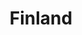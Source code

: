 ---
title: Finland
indice: 0.420453857472644
years:
- year: '1975'
  indice: 0.27324435789559615
- year: '1976'
  indice: 0.2815924308545028
- year: '1977'
  indice: 0.287323858890597
- year: '1978'
  indice: 0.2863223293453542
- year: '1979'
  indice: 0.2812991768450542
- year: '1980'
  indice: 0.27956381559442645
- year: '1981'
  indice: 0.28726036375553005
- year: '1982'
  indice: 0.2932575082857603
- year: '1983'
  indice: 0.29647965514989216
- year: '1984'
  indice: 0.29878005947502734
- year: '1985'
  indice: 0.3059967185338495
- year: '1986'
  indice: 0.3156246566311394
- year: '1987'
  indice: 0.31730813530273566
- year: '1988'
  indice: 0.317016616752806
- year: '1989'
  indice: 0.31812048192771086
- year: '1990'
  indice: 0.32997394714596534
- year: '1991'
  indice: 0.3532188377619356
- year: '1992'
  indice: 0.35944680324227485
- year: '1993'
  indice: 0.35545778545971407
- year: '1994'
  indice: 0.34732464558709625
- year: '1995'
  indice: 0.34271145585463086
- year: '1996'
  indice: 0.3487220877051384
- year: '1997'
  indice: 0.3459469352441378
- year: '1998'
  indice: 0.3409305633158936
- year: '1999'
  indice: 0.34355485313391404
- year: '2000'
  indice: 0.3387085283260826
- year: '2001'
  indice: 0.3452834355623707
- year: '2002'
  indice: 0.3502791863711468
- year: '2003'
  indice: 0.35504402929140266
- year: '2004'
  indice: 0.35884089407577385
- year: '2005'
  indice: 0.35969430137896635
- year: '2006'
  indice: 0.3574837731056862
- year: '2007'
  indice: 0.35546279904500494
- year: '2008'
  indice: 0.36466896063340937
- year: '2009'
  indice: 0.3931906588644716
- year: '2010'
  indice: 0.3896063560617395
- year: '2011'
  indice: 0.394679410345418
- year: '2012'
  indice: 0.40549208597647346
- year: '2013'
  indice: 0.4072080530387278
- year: '2014'
  indice: 0.4118906391757514
- year: '2015'
  indice: 0.41291750679407374
- year: '2016'
  indice: 0.4138450735583757
- year: '2017'
  indice: 0.4097697028087828
- year: '2018'
  indice: 0.4140562934210595
- year: '2019'
  indice: 0.4153304163098015
- year: '2020'
  indice: 0.420453857472644
---